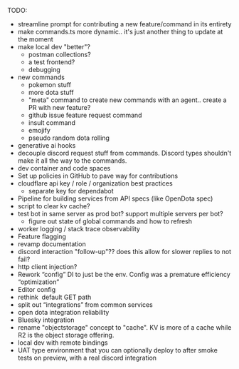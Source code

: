 TODO:
- streamline prompt for contributing a new feature/command in its entirety
- make commands.ts more dynamic.. it's just another thing to update at the moment
- make local dev "better"?
    - postman collections?
    - a test frontend?
    - debugging
- new commands
    - pokemon stuff
    - more dota stuff
    - "meta" command to create new commands with an agent.. create a PR with new feature?
    - github issue feature request command
    - insult command
    - emojify
    - pseudo random dota rolling
- generative ai hooks
- decouple discord request stuff from commands. Discord types shouldn't make it all the way to the commands.
- dev container and code spaces 
- Set up policies in GitHub to pave way for contributions
- cloudflare api key / role / organization best practices
    - separate key for dependabot
- Pipeline for building services from API specs (like OpenDota spec)
- script to clear kv cache?
- test bot in same server as prod bot? support multiple servers per bot?
    - figure out state of global commands and how to refresh
- worker logging / stack trace observability
- Feature flagging
- revamp documentation
- discord interaction "follow-up"?? does this allow for slower replies to not fail?
- http client injection?
- Rework “config” DI to just be the env. Config was a premature efficiency “optimization”
- Editor config
- rethink  default GET path
- split out “integrations” from common services
- open dota integration reliability
- Bluesky integration
- rename "objectstorage" concept to "cache". KV is more of a cache while R2 is the object storage offering.
- local dev with remote bindings
- UAT type environment that you can optionally deploy to after smoke tests on preview, with a real discord integration
